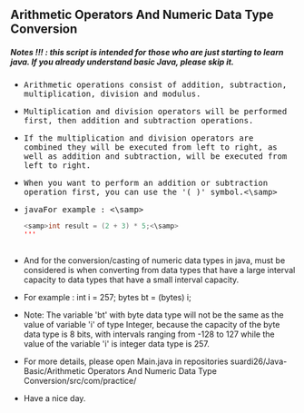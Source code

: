 ## Arithmetic Operators And Numeric Data Type Conversion
##### Notes !!! : this script is intended for those who are just starting to learn java. If you already understand basic Java, please skip it.

- <samp>Arithmetic operations consist of addition, subtraction, multiplication, division and modulus.</samp>

- <samp>Multiplication and division operators will be performed first, then addition and subtraction operations.</samp>

- <samp>If the multiplication and division operators are combined they will be executed from left to right, as well as addition and subtraction, will be executed from left to right.</samp>

- <samp>When you want to perform an addition or subtraction operation first, you can use the '( )' symbol.<\samp> 
  
- <samp>javaFor example : <\samp>
  
  ```java
  <samp>int result = (2 + 3) * 5;<\samp>
  '''
    
- And for the conversion/casting of numeric data types in java, must be considered is when converting from data types that have a large interval capacity to data types that have a small interval capacity.

- For example : int i = 257;
                bytes bt = (bytes) i;
               
- Note: The variable 'bt' with byte data type will not be the same as the value of variable 'i' of type Integer, because the capacity of the byte data type is 8 bits, with intervals ranging from -128 to 127 while the value of the variable 'i' is integer data type is 257.

- For more details, please open Main.java in repositories suardi26/Java-Basic/Arithmetic Operators And Numeric Data Type Conversion/src/com/practice/

- Have a nice day.
